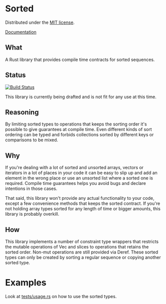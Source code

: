 # Sorted
Distributed under the [MIT license](./LICENSE).

[Documentation](https://zoomulator.github.io/rust-sorted/sorted/)

## What
A Rust library that provides compile time contracts for sorted sequences.

## Status
[![Build Status](https://travis-ci.org/Zoomulator/rust-sorted.svg?branch=master)](https://travis-ci.org/Zoomulator/rust-sorted)

This library is currently being drafted and is not fit for any use at this time.

## Reasoning
By limiting sorted types to operations that keeps the sorting order it's
possible to give guarantees at compile time.
Even different kinds of sort ordering can be typed and forbids collections
sorted by different keys or comparisons to be mixed.

## Why
If you're dealing with a lot of sorted and unsorted arrays, vectors or
iterators in a lot of places in your code it can be easy to slip up and add
an element in the wrong place or use an unsorted list where a sorted one is
required. Compile time guarantees helps you avoid bugs and declare intentions
in those cases.

That said, this library won't provide any actual functionality to your code,
except a few convenience methods that keeps the sorted contract. If you're not
holding array types sorted for any length of time or bigger amounts, this
library is probably overkill.

## How
This library implements a number of constraint type wrappers that restricts the
mutable operations of Vec and slices to operations that retains the sorted order.
Non-mut operations are still provided via Deref.
These sorted types can only be created by sorting a regular sequence or copying
another sorted type.

# Examples
Look at [tests/usage.rs](./tests/usage.rs) on how to use the sorted types.
